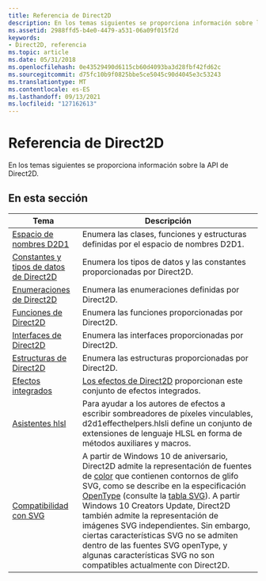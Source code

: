 ```yaml
---
title: Referencia de Direct2D
description: En los temas siguientes se proporciona información sobre la API de Direct2D.
ms.assetid: 2988ffd5-b4e0-4479-a531-06a09f015f2d
keywords:
- Direct2D, referencia
ms.topic: article
ms.date: 05/31/2018
ms.openlocfilehash: 0e43529490d6115cb60d4093ba3d28fbf42fd62c
ms.sourcegitcommit: d75fc10b9f0825bbe5ce5045c90d4045e3c53243
ms.translationtype: MT
ms.contentlocale: es-ES
ms.lasthandoff: 09/13/2021
ms.locfileid: "127162613"
---
```

# <a name="direct2d-reference"></a>Referencia de Direct2D

En los temas siguientes se proporciona información sobre la API de Direct2D.

## <a name="in-this-section"></a>En esta sección



| Tema                                                             | Descripción                                                                                                                                                                                                                                                                                                                                                                                                                                                                                                                                                                                             |
|-------------------------------------------------------------------|---------------------------------------------------------------------------------------------------------------------------------------------------------------------------------------------------------------------------------------------------------------------------------------------------------------------------------------------------------------------------------------------------------------------------------------------------------------------------------------------------------------------------------------------------------------------------------------------------------|
| [Espacio de nombres D2D1](d2d1-namespace.md)<br/>                   | Enumera las clases, funciones y estructuras definidas por el espacio de nombres D2D1. <br/>                                                                                                                                                                                                                                                                                                                                                                                                                                                                                                                 |
| [Constantes y tipos de datos de Direct2D](datatypes-and-constants.md)<br/> | Enumera los tipos de datos y las constantes proporcionadas por Direct2D.<br/>                                                                                                                                                                                                                                                                                                                                                                                                                                                                                                                                     |
| [Enumeraciones de Direct2D](enumerations.md)<br/>                       | Enumera las enumeraciones definidas por Direct2D.<br/>                                                                                                                                                                                                                                                                                                                                                                                                                                                                                                                                                  |
| [Funciones de Direct2D](functions.md)<br/>                             | Enumera las funciones proporcionadas por Direct2D.<br/>                                                                                                                                                                                                                                                                                                                                                                                                                                                                                                                                                    |
| [Interfaces de Direct2D](interfaces.md)<br/>                           | Enumera las interfaces proporcionadas por Direct2D.<br/>                                                                                                                                                                                                                                                                                                                                                                                                                                                                                                                                                   |
| [Estructuras de Direct2D](structures.md)<br/>                           | Enumera las estructuras proporcionadas por Direct2D.<br/>                                                                                                                                                                                                                                                                                                                                                                                                                                                                                                                                                   |
| [Efectos integrados](built-in-effects.md)<br/>               | [Los efectos de Direct2D](effects-overview.md) proporcionan este conjunto de efectos integrados. <br/>                                                                                                                                                                                                                                                                                                                                                                                                                                                                                                             |
| [Asistentes hlsl](hlsl-helpers.md)<br/>                       | Para ayudar a los autores de efectos a escribir sombreadores de píxeles vinculables, d2d1effecthelpers.hlsli define un conjunto de extensiones de lenguaje HLSL en forma de métodos auxiliares y macros. <br/>                                                                                                                                                                                                                                                                                                                                                                                                                     |
| [Compatibilidad con SVG](svg-support.md)<br/>                         | A partir de Windows 10 de aniversario, Direct2D admite la representación de fuentes de [color](/windows/desktop/DirectWrite/color-fonts) que contienen contornos de glifo SVG, como se describe en la especificación [OpenType](https://www.microsoft.com/Typography/OpenTypeSpecification.aspx) (consulte la [tabla SVG](/typography/opentype/spec/svg)). A partir Windows 10 Creators Update, Direct2D también admite la representación de imágenes SVG independientes. Sin embargo, ciertas características SVG no se admiten dentro de las fuentes SVG openType, y algunas características SVG no son compatibles actualmente con Direct2D. <br/> |



 

 

